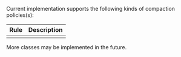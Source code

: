 Current implementation supports the following kinds of compaction policies(s):

| Rule | Description |
| ------ | ------ |
| | |


More classes may be implemented in the future.
